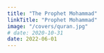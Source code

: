 ```yaml
---
title: "The Prophet Mohammad"
linkTitle: "Prophet Mohammad"
image: "/covers/quran.jpg"
# date: 2020-10-31
date: 2022-06-01
---
```

